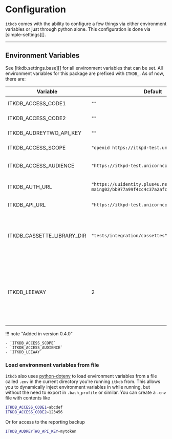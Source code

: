 # Configuration

`itkdb` comes with the ability to configure a few things via either environment
variables or just through python alone. This configuration is done via
[simple-settings][].

---

## Environment Variables

See [itkdb.settings.base][] for all environment variables that can be set. All
environment variables for this package are prefixed with `ITKDB_`. As of now,
there are:

| Variable                   | Default                                                                                  | Description                                                                                                                |
| -------------------------- | ---------------------------------------------------------------------------------------- | -------------------------------------------------------------------------------------------------------------------------- |
| ITKDB_ACCESS_CODE1         | `""`                                                                                     | First access code                                                                                                          |
| ITKDB_ACCESS_CODE2         | `""`                                                                                     | Second access code                                                                                                         |
| ITKDB_AUDREYTWO_API_KEY    | `""`                                                                                     | API key for Audrey II                                                                                                      |
| ITKDB_ACCESS_SCOPE         | `"openid https://itkpd-test.unicorncollege.cz"`                                          | OIDC scope for the API                                                                                                     |
| ITKDB_ACCESS_AUDIENCE      | `"https://itkpd-test.unicorncollege.cz"`                                                 | OIDC aucience for the API                                                                                                  |
| ITKDB_AUTH_URL             | `"https://uuidentity.plus4u.net/uu-oidc-maing02/bb977a99f4cc4c37a2afce3fd599d0a7/oidc/"` | OIDC Authentication url for the API                                                                                        |
| ITKDB_API_URL              | `"https://itkpd-test.unicorncollege.cz/"`                                                | Base url for the API                                                                                                       |
| ITKDB_CASSETTE_LIBRARY_DIR | `"tests/integration/cassettes"`                                                          | Local path for storing recorded requests for playback (developer setting)                                                  |
| ITKDB_LEEWAY               | 2                                                                                        | Default amount of time (in seconds) for leeway when checking local machine time against server response for authentication |

!!! note "Added in version 0.4.0"

    - `ITKDB_ACCESS_SCOPE`
    - `ITKDB_ACCESS_AUDIENCE`
    - `ITKDB_LEEWAY`

### Load environment variables from file

`itkdb` also uses [python-dotenv](https://saurabh-kumar.com/python-dotenv/) to
load environment variables from a file called `.env` in the current directory
you're running `itkdb` from. This allows you to dynamically inject environment
variables in while running, but without the need to export in `.bash_profile` or
similar. You can create a `.env` file with contents like

```bash title=".env"
ITKDB_ACCESS_CODE1=abcdef
ITKDB_ACCESS_CODE2=123456
```

Or for access to the reporting backup

```bash title=".env"
ITKDB_AUDREYTWO_API_KEY=mytoken
```
